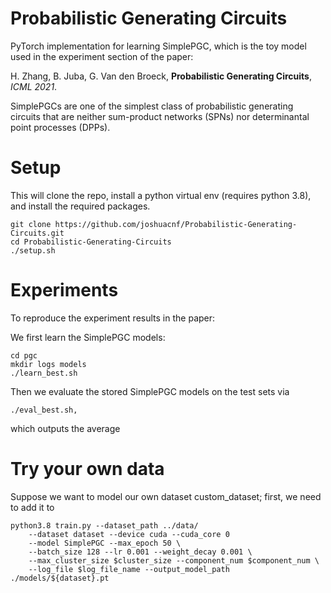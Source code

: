 # Probabilistic Generating Circuits

PyTorch implementation for learning SimplePGC, which is the toy model used in the experiment section of the paper:

H. Zhang, B. Juba, G. Van den Broeck,
**Probabilistic Generating Circuits**,
*ICML 2021*.

SimplePGCs are one of the simplest class of probabilistic generating circuits that are neither sum-product networks (SPNs) nor determinantal point processes (DPPs).


# Setup 

This will clone the repo, install a python virtual env (requires python 3.8), and
install the required packages.

    git clone https://github.com/joshuacnf/Probabilistic-Generating-Circuits.git
    cd Probabilistic-Generating-Circuits
    ./setup.sh

# Experiments

To reproduce the experiment results in the paper:

We first learn the SimplePGC models:

    cd pgc
    mkdir logs models
    ./learn_best.sh

Then we evaluate the stored SimplePGC models on the test sets via

    ./eval_best.sh,

which outputs the average

# Try your own data
Suppose we want to model our own dataset custom_dataset; first,
we need to add it to

    python3.8 train.py --dataset_path ../data/
        --dataset dataset --device cuda --cuda_core 0 
        --model SimplePGC --max_epoch 50 \
        --batch_size 128 --lr 0.001 --weight_decay 0.001 \
        --max_cluster_size $cluster_size --component_num $component_num \
        --log_file $log_file_name --output_model_path ./models/${dataset}.pt


